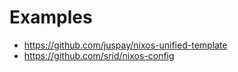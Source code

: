 # Examples

- <https://github.com/juspay/nixos-unified-template>
- <https://github.com/srid/nixos-config>
